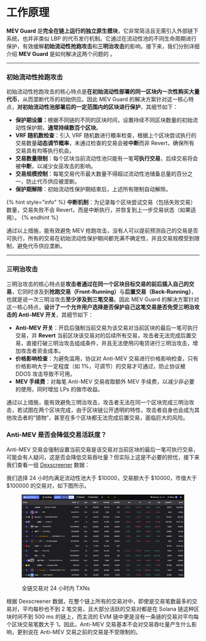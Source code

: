 # 工作原理

**MEV Guard** 是**完全在链上运行的独立原生模块**，它非常简洁且无需引入外部链下系统，也并非类似 LBP 的代币发行机制。它通过在流动性池的不同生命周期进行保护，有效缓解**初始流动性抢跑攻击**和**三明治攻击**的影响。接下来，我们分别详细介绍 **MEV Guard** 是如何解决这两个问题的 。

***

### **初始流动性抢跑攻击**

初始流动性抢跑攻击的核心特点是**在初始流动性部署的同一区块内一次性购买大量代币**，从而垄断代币的初始供应。因此 MEV Guard 的解决方案针对这一核心特点，**对初始流动性池部署后的一定范围内的区块进行保护**，其细节如下：

* **保护期设置：**&#x6839;据不同链的不同的区块时间，设置持续不同区块数量的初始流动性保护期，**通常持续数百个区块**。
* **VRF 随机数检查**：引入 VRF 随机数进行概率检查，根据上个区块尝试执行的交易数量**动态调节概率**，未通过检查的交易会被**中断**而非 Revert，确保所有交易具有均等执行机会。
* **交易数量限制**：每个区块当前流动性池只能有一笔**可执行交易**，后续交易将会被**中断**，以减少女巫攻击的影响。
* **交易规模控制**：每笔交易代币最大数量不得超过流动性池储备总量的百分之一，防止代币供应被垄断。
* **保护期解除**：初始流动性保护期结束后，上述所有限制自动解除。

{% hint style="info" %}
**中断机制**：为记录每个区块尝试交易（包括失败交易）数量，交易失败不会 Revert，而是中断执行，并恢复到上一步交易状态（如果适用）。
{% endhint %}

通过以上措施，能有效避免 MEV 抢跑攻击，没有人可以提前预测自己的交易是否可执行，所有的交易在初始流动性保护期间都充满不确定性，并且交易规模受到限制，避免代币供应垄断。

***

### **三明治攻击**

三明治攻击的核心特点是**攻击者通过在同一个区块目标交易的前后插入自己的交易**，它同时涉及到**抢跑交易（Front-Running）**&#x4E0E;**后置交易（Back-Running）**，也就是说一次三明治攻击**至少涉及到三笔交易**。因此 MEV Guard 的解决方案针对这一核心特点，**设计了一个允许用户选择是否保护自己这笔交易是否免受三明治攻击的 Anti-MEV 开关**，其细节如下：

* **Anti-MEV 开关**：开启后强制当前交易为该交易对当前区块的最后一笔可执行交易，并 **Revert** 当前区块该交易对的后续所有交易，攻击者无法完成后置交易，直接打破三明治攻击组成条件，并且无法使用闪电贷进行三明治攻击，增加攻击者资金成本。
* **价格影响检查**：为避免滥用，协议对 Anti-MEV 交易进行价格影响检查，只有价格影响大于一定程度（如 1%，可调节）的交易才可通过，防止协议被 DDOS 攻击导致不可用。
* **MEV 手续费**：对每笔 Anti-MEV 交易收取额外 MEV 手续费，以减少非必要的使用，同时增加 LPs 的做市收益。

通过以上措施，能有效避免三明治攻击，攻击者无法在同一个区块完成三明治攻击，若试图在两个区块完成，由于区块链公开透明的特性，攻击者自身也会成为其他攻击者的“猎物”，甚至在多个区块都无法完成后置交易，面临巨大的风险。

### **Anti-MEV 是否会降低交易活跃度？**

Anti-MEV 交易会强制设置当前交易是该交易对当前区块的最后一笔可执行交易，可能会有人疑问，这是否会降低交易吞吐量？但实际上这是不必要的担忧，接下来我们查看一组 [Dexscreener](https://dexscreener.com/?rankBy=txns\&order=desc\&minLiq=20000\&minMarketCap=100000\&min24HVol=50000) 数据：

我们选择 24 小时内满足流动性池大于 $10000，交易额大于 $10000，市值大于 $100000 的交易对，如下图所示。

<figure><img src="../../.gitbook/assets/Dexscreener_24h.png" alt=""><figcaption><p>全链交易对 24 小时内 TXNs</p></figcaption></figure>

根据 Dexscreener 数据，在整个链上所有的交易对中，即使是交易笔数最多的交易对，平均每秒也不到 2 笔交易，且大部分活跃的交易对都是在 Solana 链这种区块时间不到 500 ms 的链上，而主流的 EVM 链中更是没有一条链的交易对平均每个区块交易笔数大于 1。因此，Anti-MEV 交易基本不会对交易吞吐量产生什么影响，更别说在 Anti-MEV 交易之前的交易是不受限制的。
